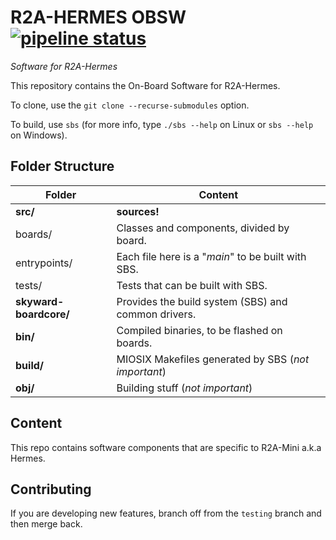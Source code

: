 # R2A-HERMES OBSW [![pipeline status](https://git.skywarder.eu/r2a/skyward-boardcore/badges/master/pipeline.svg)](https://git.skywarder.eu/r2a/skyward-boardcore/commits/master)

*Software for R2A-Hermes*

This repository contains the On-Board Software for R2A-Hermes. 

To clone, use the `git clone --recurse-submodules` option.

To build, use `sbs` (for more info, type `./sbs --help` on Linux or `sbs --help` on Windows).



## Folder Structure

|   Folder               |   Content                                           |
| ---------------------- | --------------------------------------------------- |
| **src/**               | **sources!**                                        |
| boards/                | Classes and components, divided by board.            |
| entrypoints/           | Each file here is a "*main*" to be built with SBS.  |
| tests/                 | Tests that can be built with SBS.                   |
| **skyward-boardcore/** | Provides the build system (SBS) and common drivers. |
| **bin/**               | Compiled binaries, to be flashed on boards.         |
| **build/**             | MIOSIX Makefiles generated by SBS (*not important*) |
| **obj/**               | Building stuff (*not important*)                    |

## Content

This repo contains software components that are specific to R2A-Mini a.k.a Hermes.

## Contributing

If you are developing new features, branch off from the `testing` branch and then merge back.